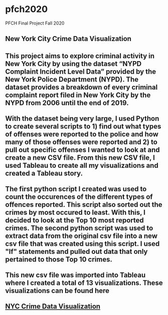 # pfch2020
PFCH Final Project Fall 2020
<h2>New York City Crime Data Visualization<h2>

<p>This project aims to explore criminal activity in New York City by using the dataset “NYPD Complaint Incident Level Data” provided by the New York Police Department (NYPD). The dataset provides a breakdown of every criminal complaint report filed in New York City by the NYPD from 2006 until the end of 2019. <br><br> With the dataset being very large, I used Python to create several scripts to 1) find out what types of offenses were reported to the police and how many of those offenses were reported and 2) to pull out specific offenses I wanted to look at and create a new CSV file. From this new CSV file, I used Tableau to create all my visualizations and created a Tableau story. <br><br> The first python script I created was used to count the occurences of the different types of offences reported. This script also sorted out the crimes by most occured to least. With this, I decided to look at the Top 10 most reported crimes. The second python script was used to extract data from the original csv file into a new csv file that was created using this script. I used "If" statements and pulled out data that only pertained to those Top 10 crimes. <br><br> This new csv file was imported into Tableau where I created a total of 13 visualizations. These visualizations can be found here <br><br><a href="https://public.tableau.com/views/NYCCrimeDataVisualization/CRIMEVISUALIZATIONFINAL?:language=en&:display_count=y&:origin=viz_share_link">NYC Crime Data Visualization</a></p>
